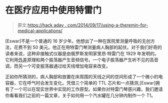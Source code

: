# 在医疗应用中使用特雷门

> 原文:[https://hack aday . com/2014/09/17/using-a-theremin-for-medical-applications/](https://hackaday.com/2014/09/17/using-a-theremin-for-medical-applications/)

[Eswar]不是一个普通的 16 岁少年。他想出了一种在医院里测量呼吸的无创方法，花费不到 50 美元。他正在用特雷门琴测量病人胸部的起伏。对于我们好奇的读者来说，这种非接触式仪器是由俄罗斯发明家里昂·特雷门在 1929 年发明的。它利用[外差](http://en.wikipedia.org/wiki/Heterodyne)原理和两个振荡器产生音频信号。一个电子振荡器产生听不见的高音调，而另一个可变振荡器通过给天线增加电容来改变。

正如你所猜测的，病人胸部和放置在床周围的天线之间的空间形成了一个微小的电容器，它在呼气时会发生变化。凭借三个简单的 TTL 芯片和一点猜测,[Eswar]拥有了一个可以在现实世界中实现的工作原型。如果你对特雷门琴感兴趣，我们邀请你看看我们之前的一篇文章，关于如何用一个汽水罐在几分钟内制作一个 T1。
